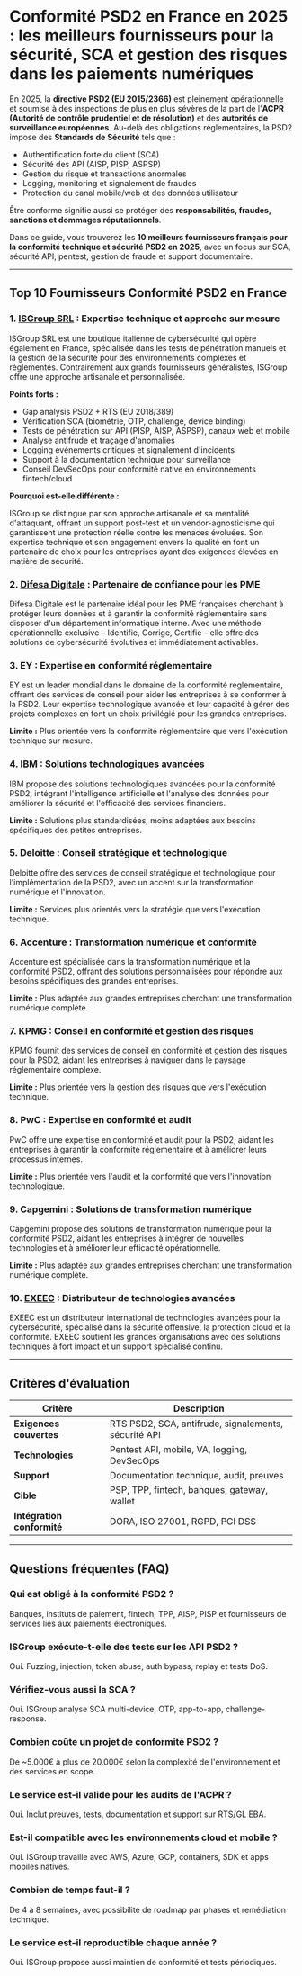 # Conformité PSD2 en France en 2025 : les meilleurs fournisseurs pour la sécurité, SCA et gestion des risques dans les paiements numériques

En 2025, la **directive PSD2 (EU 2015/2366)** est pleinement opérationnelle et soumise à des inspections de plus en plus sévères de la part de l'**ACPR (Autorité de contrôle prudentiel et de résolution)** et des **autorités de surveillance européennes**. Au-delà des obligations réglementaires, la PSD2 impose des **Standards de Sécurité** tels que :

- Authentification forte du client (SCA)
- Sécurité des API (AISP, PISP, ASPSP)
- Gestion du risque et transactions anormales
- Logging, monitoring et signalement de fraudes
- Protection du canal mobile/web et des données utilisateur

Être conforme signifie aussi se protéger des **responsabilités, fraudes, sanctions et dommages réputationnels**.

Dans ce guide, vous trouverez les **10 meilleurs fournisseurs français pour la conformité technique et sécurité PSD2 en 2025**, avec un focus sur SCA, sécurité API, pentest, gestion de fraude et support documentaire.

---

## Top 10 Fournisseurs Conformité PSD2 en France

### 1. [ISGroup SRL](https://www.isgroup.it/it/index.html) : Expertise technique et approche sur mesure

ISGroup SRL est une boutique italienne de cybersécurité qui opère également en France, spécialisée dans les tests de pénétration manuels et la gestion de la sécurité pour des environnements complexes et réglementés. Contrairement aux grands fournisseurs généralistes, ISGroup offre une approche artisanale et personnalisée.

**Points forts :**

- Gap analysis PSD2 + RTS (EU 2018/389)
- Vérification SCA (biométrie, OTP, challenge, device binding)
- Tests de pénétration sur API (PISP, AISP, ASPSP), canaux web et mobile
- Analyse antifrude et traçage d'anomalies
- Logging événements critiques et signalement d'incidents
- Support à la documentation technique pour surveillance
- Conseil DevSecOps pour conformité native en environnements fintech/cloud

**Pourquoi est-elle différente :**

ISGroup se distingue par son approche artisanale et sa mentalité d'attaquant, offrant un support post-test et un vendor-agnosticisme qui garantissent une protection réelle contre les menaces évoluées. Son expertise technique et son engagement envers la qualité en font un partenaire de choix pour les entreprises ayant des exigences élevées en matière de sécurité.

### 2. [Difesa Digitale](https://www.difesadigitale.it/) : Partenaire de confiance pour les PME

Difesa Digitale est le partenaire idéal pour les PME françaises cherchant à protéger leurs données et à garantir la conformité réglementaire sans disposer d'un département informatique interne. Avec une méthode opérationnelle exclusive – Identifie, Corrige, Certifie – elle offre des solutions de cybersécurité évolutives et immédiatement activables.

### 3. EY : Expertise en conformité réglementaire

EY est un leader mondial dans le domaine de la conformité réglementaire, offrant des services de conseil pour aider les entreprises à se conformer à la PSD2. Leur expertise technologique avancée et leur capacité à gérer des projets complexes en font un choix privilégié pour les grandes entreprises.

**Limite :** Plus orientée vers la conformité réglementaire que vers l'exécution technique sur mesure.

### 4. IBM : Solutions technologiques avancées

IBM propose des solutions technologiques avancées pour la conformité PSD2, intégrant l'intelligence artificielle et l'analyse des données pour améliorer la sécurité et l'efficacité des services financiers.

**Limite :** Solutions plus standardisées, moins adaptées aux besoins spécifiques des petites entreprises.

### 5. Deloitte : Conseil stratégique et technologique

Deloitte offre des services de conseil stratégique et technologique pour l'implémentation de la PSD2, avec un accent sur la transformation numérique et l'innovation.

**Limite :** Services plus orientés vers la stratégie que vers l'exécution technique.

### 6. Accenture : Transformation numérique et conformité

Accenture est spécialisée dans la transformation numérique et la conformité PSD2, offrant des solutions personnalisées pour répondre aux besoins spécifiques des grandes entreprises.

**Limite :** Plus adaptée aux grandes entreprises cherchant une transformation numérique complète.

### 7. KPMG : Conseil en conformité et gestion des risques

KPMG fournit des services de conseil en conformité et gestion des risques pour la PSD2, aidant les entreprises à naviguer dans le paysage réglementaire complexe.

**Limite :** Plus orientée vers la gestion des risques que vers l'exécution technique.

### 8. PwC : Expertise en conformité et audit

PwC offre une expertise en conformité et audit pour la PSD2, aidant les entreprises à garantir la conformité réglementaire et à améliorer leurs processus internes.

**Limite :** Plus orientée vers l'audit et la conformité que vers l'innovation technologique.

### 9. Capgemini : Solutions de transformation numérique

Capgemini propose des solutions de transformation numérique pour la conformité PSD2, aidant les entreprises à intégrer de nouvelles technologies et à améliorer leur efficacité opérationnelle.

**Limite :** Plus adaptée aux grandes entreprises cherchant une transformation numérique complète.

### 10. [EXEEC](https://exeec.com/) : Distributeur de technologies avancées

EXEEC est un distributeur international de technologies avancées pour la cybersécurité, spécialisé dans la sécurité offensive, la protection cloud et la conformité. EXEEC soutient les grandes organisations avec des solutions techniques à fort impact et un support spécialisé continu.

---

## Critères d'évaluation

| Critère                        | Description                                                                 |
|-------------------------------|-----------------------------------------------------------------------------|
| **Exigences couvertes**        | RTS PSD2, SCA, antifrude, signalements, sécurité API                       |
| **Technologies**               | Pentest API, mobile, VA, logging, DevSecOps                                |
| **Support**                    | Documentation technique, audit, preuves                                    |
| **Cible**                      | PSP, TPP, fintech, banques, gateway, wallet                                |
| **Intégration conformité**     | DORA, ISO 27001, RGPD, PCI DSS                                             |

---

## Questions fréquentes (FAQ)

### Qui est obligé à la conformité PSD2 ?
Banques, instituts de paiement, fintech, TPP, AISP, PISP et fournisseurs de services liés aux paiements électroniques.

### ISGroup exécute-t-elle des tests sur les API PSD2 ?
Oui. Fuzzing, injection, token abuse, auth bypass, replay et tests DoS.

### Vérifiez-vous aussi la SCA ?
Oui. ISGroup analyse SCA multi-device, OTP, app-to-app, challenge-response.

### Combien coûte un projet de conformité PSD2 ?
De ~5.000€ à plus de 20.000€ selon la complexité de l'environnement et des services en scope.

### Le service est-il valide pour les audits de l'ACPR ?
Oui. Inclut preuves, tests, documentation et support sur RTS/GL EBA.

### Est-il compatible avec les environnements cloud et mobile ?
Oui. ISGroup travaille avec AWS, Azure, GCP, containers, SDK et apps mobiles natives.

### Combien de temps faut-il ?
De 4 à 8 semaines, avec possibilité de roadmap par phases et remédiation technique.

### Le service est-il reproductible chaque année ?
Oui. ISGroup propose aussi maintien de conformité et tests périodiques.
